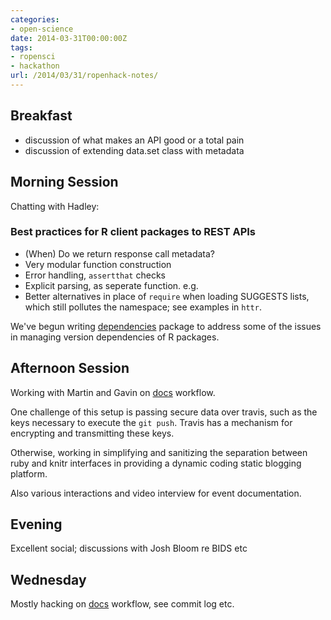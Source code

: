 ```yaml
---
categories:
- open-science
date: 2014-03-31T00:00:00Z
tags:
- ropensci
- hackathon
url: /2014/03/31/ropenhack-notes/
---
```


Breakfast
---------

- discussion of what makes an API good or a total pain
- discussion of extending data.set class with metadata


Morning Session
---------------

Chatting with Hadley: 

### Best practices for R client packages to REST APIs

- (When) Do we return response call metadata? 
- Very modular function construction
- Error handling, `assertthat` checks
- Explicit parsing, as seperate function. e.g. 
- Better alternatives in place of `require` when loading SUGGESTS lists,
  which still pollutes the namespace; see examples in `httr`.

We've begun writing [dependencies](https://github.com/ropensci/dependencies) package to
address some of the issues in managing version dependencies of R packages.


Afternoon Session
-----------------

Working with Martin and Gavin on [docs](https://github.com/ropensci/docs) workflow.  

One challenge of this setup is passing secure data over travis, such as
the keys necessary to execute the `git push`. Travis has a mechanism
for encrypting and transmitting these keys.

Otherwise, working in simplifying and sanitizing the separation between
ruby and knitr interfaces in providing a dynamic coding static blogging
platform. 

Also various interactions and video interview for event documentation.

Evening
-------

Excellent social; discussions with Josh Bloom re BIDS etc


Wednesday
---------

Mostly hacking on [docs](https://github.com/ropensci/docs) workflow, see commit log etc.



